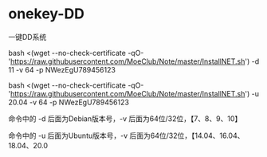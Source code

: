# onekey-DD
一键DD系统 

bash <(wget --no-check-certificate -qO- 'https://raw.githubusercontent.com/MoeClub/Note/master/InstallNET.sh') -d 11 -v 64 -p NWezEgU789456123

bash <(wget --no-check-certificate -qO- 'https://raw.githubusercontent.com/MoeClub/Note/master/InstallNET.sh') -u 20.04 -v 64 -p NWezEgU789456123

命令中的 -d 后面为Debian版本号，-v 后面为64位/32位，【7、8、9、10】

命令中的 -u 后面为Ubuntu版本号，-v 后面为64位/32位，【14.04、16.04、18.04、20.0

